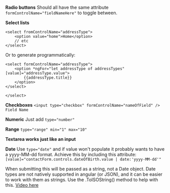 **Radio buttons**
Should all have the same attribute `formControlName="fieldNameHere"` to toggle between.

**Select lists**
```
<select fromControlName="addressType">
    <option value="home">Home</option>
    // etc
</select>
```

Or to generate programmatically:
```
<select formControlName="addressType">
    <option *ngFor="let addressType of addressTypes" [value]="addressType.value">
        {{addressType.title}}
    </option>
</select>
    
</select>
```

**Checkboxes**
`<input type="checkbox" formControlName="nameOfField" /> Field Name`

**Numeric**
Just add `type="number"`

**Range**
`type="range" min="1" max="10"` 

**Textarea works just like an input**

**Date**
Use `type="date"` and if value won't populate it probably wants to have a yyyy-MM-dd format.  Achieve this by including this attribute: `[value]="contactForm.controls.dateOfBirth.value | date:'yyyy-MM-dd'"`

When submitting this will be passed as a string, not a Date object.  Date types are not natively supported in angular (or JSON), and it can be easier to work with them as strings.  Use the .ToISOString() method to help with this. [Video here](https://app.pluralsight.com/ilx/video-courses/739e63f1-c84d-48eb-bc9a-bdd1428bc8e9/6b6f831e-dd01-4be1-9e3b-e28f6be1eba3/bd0e9a38-aeb9-4c85-84bc-e697fa8f49dd)

